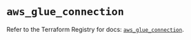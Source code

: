 # `aws_glue_connection`

Refer to the Terraform Registry for docs: [`aws_glue_connection`](https://registry.terraform.io/providers/hashicorp/aws/6.12.0/docs/resources/glue_connection).
